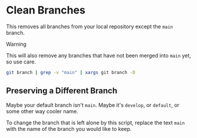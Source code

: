 # Clean Branches

This removes all branches from your local repository except the `main` branch.

> [!WARNING]
> This will also remove any branches that have not been merged into `main` yet, so use care.

```bash
git branch | grep -v "main" | xargs git branch -D
```

## Preserving a Different Branch

Maybe your default branch isn't `main`. Maybe it's `develop`, or `default`, or some other way cooler name.

To change the branch that is left alone by this script, replace the text `main` with the name of the branch you would like to keep.

